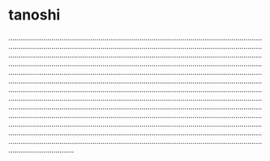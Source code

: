 # tanoshi

............................................................................................................................................................................................................................................................................................................................................................................................................................................................................................................................................................................................................................................................................................................................................................................................................................................................................................................................................................................................................................................................................................................................................................................................................................................................................................................................................................................................................................................................................................................................................................................................................................................................................................................